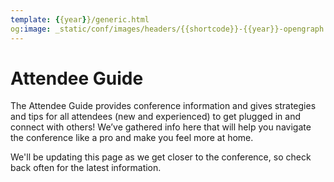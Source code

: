 ```yaml
---
template: {{year}}/generic.html
og:image: _static/conf/images/headers/{{shortcode}}-{{year}}-opengraph.jpg
---
```


# Attendee Guide

The Attendee Guide provides conference information and gives strategies and tips for all attendees (new and experienced) to get plugged in and connect with others! We’ve gathered info here that will help you navigate the conference like a pro and make you feel more at home.

We'll be updating this page as we get closer to the conference, so check back often for the latest information.